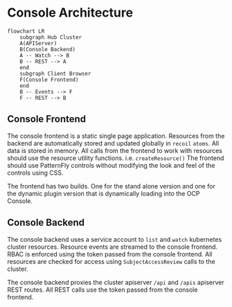 [comment]: # ( Copyright Contributors to the Open Cluster Management project )

# Console Architecture

```mermaid
flowchart LR
    subgraph Hub Cluster
    A(APIServer)
    B(Console Backend)
    A -- Watch --> B
    B -- REST --> A
    end
    subgraph Client Browser
    F(Console Frontend)
    end
    B -- Events --> F
    F -- REST --> B
```

## Console Frontend

The console frontend is a static single page application.
Resources from the backend are automatically stored and updated globally in `recoil` `atoms`.
All data is stored in memory.
All calls from the frontend to work with resources should use the resource utility functions. i.e. `createResource()`
The frontend should use PatternFly controls without modifying the look and feel of the controls using CSS.

The frontend has two builds. One for the stand alone version and one for the dynamic plugin version that is dynamically loading into the OCP Console.

## Console Backend

The console backend uses a service account to `list` and `watch` kubernetes cluster resources.
Resource events are streamed to the console frontend.
RBAC is enforced using the token passed from the console frontend.
All resources are checked for access using `SubjectAccessReview` calls to the cluster.

The console backend proxies the cluster apiserver `/api` and `/apis` apiserver REST routes.
All REST calls use the token passed from the console frontend.
